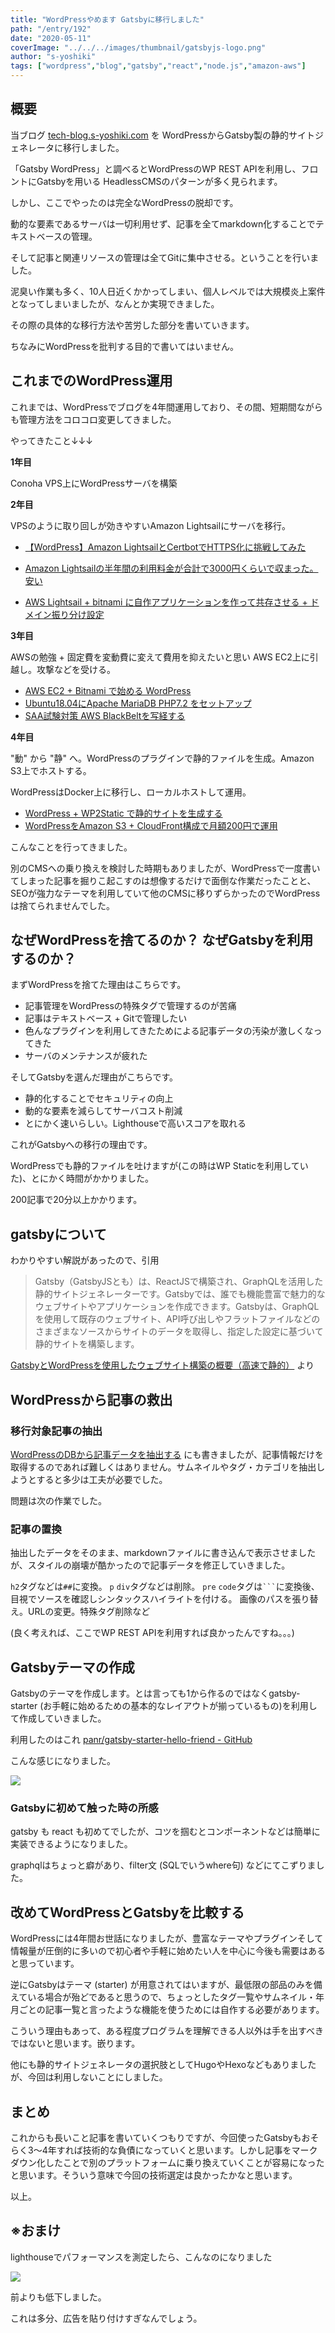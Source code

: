 ```yaml
---
title: "WordPressやめます Gatsbyに移行しました"
path: "/entry/192"
date: "2020-05-11"
coverImage: "../../../images/thumbnail/gatsbyjs-logo.png"
author: "s-yoshiki"
tags: ["wordpress","blog","gatsby","react","node.js","amazon-aws"]
---
```


## 概要

当ブログ [tech-blog.s-yoshiki.com](tech-blog.s-yoshiki.com) を WordPressからGatsby製の静的サイトジェネレータに移行しました。

「Gatsby WordPress」と調べるとWordPressのWP REST APIを利用し、フロントにGatsbyを用いる HeadlessCMSのパターンが多く見られます。

しかし、ここでやったのは完全なWordPressの脱却です。

動的な要素であるサーバは一切利用せず、記事を全てmarkdown化することでテキストベースの管理。

そして記事と関連リソースの管理は全てGitに集中させる。ということを行いました。

泥臭い作業も多く、10人日近くかかってしまい、個人レベルでは大規模炎上案件となってしまいましたが、なんとか実現できました。

その際の具体的な移行方法や苦労した部分を書いていきます。

ちなみにWordPressを批判する目的で書いてはいません。


## これまでのWordPress運用

これまでは、WordPressでブログを4年間運用しており、その間、短期間ながらも管理方法をコロコロ変更してきました。

やってきたこと↓↓↓

**1年目**

Conoha VPS上にWordPressサーバを構築

**2年目**

VPSのように取り回しが効きやすいAmazon Lightsailにサーバを移行。


- [【WordPress】Amazon LightsailとCertbotでHTTPS化に挑戦してみた](https://tech-blog.s-yoshiki.com/entry/4)

- [Amazon Lightsailの半年間の利用料金が合計で3000円くらいで収まった。安い](https://tech-blog.s-yoshiki.com/entry/35)

- [AWS Lightsail + bitnami に自作アプリケーションを作って共存させる + ドメイン振り分け設定](https://tech-blog.s-yoshiki.com/entry/28)

**3年目**

AWSの勉強 + 固定費を変動費に変えて費用を抑えたいと思い AWS EC2上に引越し。攻撃などを受ける。

- [AWS EC2 + Bitnami で始める WordPress](https://tech-blog.s-yoshiki.com/entry/157)
- [Ubuntu18.04にApache MariaDB PHP7.2 をセットアップ](https://tech-blog.s-yoshiki.com/entry/155)
- [SAA試験対策 AWS BlackBeltを写経する](https://tech-blog.s-yoshiki.com/entry/165)

**4年目**

"動" から "静" へ。WordPressのプラグインで静的ファイルを生成。Amazon S3上でホストする。

WordPressはDocker上に移行し、ローカルホストして運用。

- [WordPress + WP2Static で静的サイトを生成する](https://tech-blog.s-yoshiki.com/entry/172)
- [WordPressをAmazon S3 + CloudFront構成で月額200円で運用](https://tech-blog.s-yoshiki.com/entry/171)


こんなことを行ってきました。

別のCMSへの乗り換えを検討した時期もありましたが、WordPressで一度書いてしまった記事を掘りこ起こすのは想像するだけで面倒な作業だったことと、SEOが強力なテーマを利用していて他のCMSに移りずらかったのでWordPressは捨てられませんでした。

## なぜWordPressを捨てるのか？ なぜGatsbyを利用するのか？

まずWordPressを捨てた理由はこちらです。

- 記事管理をWordPressの特殊タグで管理するのが苦痛
- 記事はテキストベース + Gitで管理したい
- 色んなプラグインを利用してきたためによる記事データの汚染が激しくなってきた
- サーバのメンテナンスが疲れた

そしてGatsbyを選んだ理由がこちらです。

- 静的化することでセキュリティの向上
- 動的な要素を減らしてサーバコスト削減
- とにかく速いらしい。Lighthouseで高いスコアを取れる

これがGatsbyへの移行の理由です。

WordPressでも静的ファイルを吐けますが(この時はWP Staticを利用していた)、とにかく時間がかかりました。

200記事で20分以上かかります。

## gatsbyについて

わかりやすい解説があったので、引用

> Gatsby（GatsbyJSとも）は、ReactJSで構築され、GraphQLを活用した静的サイトジェネレーターです。Gatsbyでは、誰でも機能豊富で魅力的なウェブサイトやアプリケーションを作成できます。Gatsbyは、GraphQLを使用して既存のウェブサイト、API呼び出しやフラットファイルなどのさまざまなソースからサイトのデータを取得し、指定した設定に基づいて静的サイトを構築します。

[GatsbyとWordPressを使用したウェブサイト構築の概要（高速で静的）](https://kinsta.com/jp/blog/gatsby-wordpress/) より



## WordPressから記事の救出

### 移行対象記事の抽出

[WordPressのDBから記事データを抽出する](https://tech-blog.s-yoshiki.com/entry/191) にも書きましたが、記事情報だけを取得するのであれば難しくはありません。サムネイルやタグ・カテゴリを抽出しようとすると多少は工夫が必要でした。

問題は次の作業でした。

### 記事の置換

抽出したデータをそのまま、markdownファイルに書き込んで表示させましたが、スタイルの崩壊が酷かったので記事データを修正していきました。

`h2`タグなどは`##`に変換。
`p` `div`タグなどは削除。
`pre` `code`タグは` ``` `に変換後、目視でソースを確認しシンタックスハイライトを付ける。
画像のパスを張り替え。URLの変更。特殊タグ削除など

(良く考えれば、ここでWP REST APIを利用すれば良かったんですね。。。)

## Gatsbyテーマの作成

Gatsbyのテーマを作成します。とは言っても1から作るのではなくgatsby-starter (お手軽に始めるための基本的なレイアウトが揃っているもの)を利用して作成していきました。

利用したのはこれ [panr/gatsby-starter-hello-friend - GitHub](https://github.com/panr/gatsby-starter-hello-friend/)

こんな感じになりました。

![](./blog-screenshot.png)

### Gatsbyに初めて触った時の所感

gatsby も react も初めてでしたが、コツを掴むとコンポーネントなどは簡単に実装できるようになりました。

graphqlはちょっと癖があり、filter文 (SQLでいうwhere句) などにてこずりました。

## 改めてWordPressとGatsbyを比較する

WordPressには4年間お世話になりましたが、豊富なテーマやプラグインそして情報量が圧倒的に多いので初心者や手軽に始めたい人を中心に今後も需要はあると思っています。

逆にGatsbyはテーマ (starter) が用意されてはいますが、最低限の部品のみを備えている場合が殆どであると思うので、ちょっとしたタグ一覧やサムネイル・年月ごとの記事一覧と言ったような機能を使うためには自作する必要があります。

こういう理由もあって、ある程度プログラムを理解できる人以外は手を出すべきではないと思います。嵌ります。

他にも静的サイトジェネレータの選択肢としてHugoやHexoなどもありましたが、今回は利用しないことにしました。

## まとめ

これからも長いこと記事を書いていくつもりですが、今回使ったGatsbyもおそらく3〜4年すれば技術的な負債になっていくと思います。しかし記事をマークダウン化したことで別のプラットフォームに乗り換えていくことが容易になったと思います。そういう意味で今回の技術選定は良かったかなと思います。

以上。

## ※おまけ

lighthouseでパフォーマンスを測定したら、こんなのになりました

![](./lighthouse.png)

前よりも低下しました。

これは多分、広告を貼り付けすぎなんでしょう。